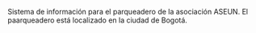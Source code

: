 Sistema de información para el parqueadero de la asociación  ASEUN. El paarqueadero está localizado en la ciudad de Bogotá.